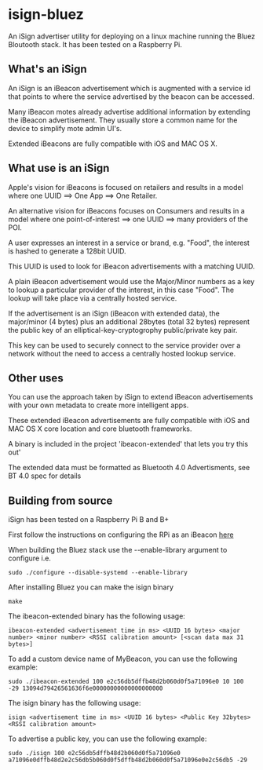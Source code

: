 # isign-bluez

An iSign advertiser utility for deploying on a linux machine running the Bluez Bloutooth stack. It has been tested on a Raspberry Pi.

## What's an iSign

An iSign is an iBeacon advertisement which is augmented with a service id that points to where the service advertised by the beacon can be accessed.

Many iBeacon motes already advertise additional information by extending the iBeacon advertisement. They usually store a common name for the device to simplify mote admin UI's.

Extended iBeacons are fully compatible with iOS and MAC OS X.

## What use is an iSign

Apple's vision for iBeacons is focused on retailers and results in a model where one UUID ==> One App ==> One Retailer.

An alternative vision for iBeacons focuses on Consumers and results in a model where one point-of-interest ==> one UUID ==> many providers of the POI.

A user expresses an interest in a service or brand, e.g. "Food", the interest is hashed to generate a 128bit UUID.

This UUID is used to look for iBeacon advertisements with a matching UUID.

A plain iBeacon advertisement would use the Major/Minor numbers as a key to lookup a particular provider of the interest, in this case "Food". The lookup will take place via a centrally hosted service.

If the advertisement is an iSign (iBeacon with extended data), the major/minor (4 bytes) plus an additional 28bytes (total 32 bytes) represent the public key of an elliptical-key-cryptogrophy public/private key pair.

This key can be used to securely connect to the service provider over a network without the need to access a centrally hosted lookup service.

## Other uses

You can use the approach taken by iSign to extend iBeacon advertisements with your own metadata to create more intelligent apps. 

These extended iBeacon advertisements are fully compatible with iOS and MAC OS X core location and core bluetooth frameworks.

A binary is included in the project 'ibeacon-extended' that lets you try this out'

The extended data must be formatted as Bluetooth 4.0 Advertisments, see BT 4.0 spec for details
 
## Building from source

iSign has been tested on a Raspberry Pi B and B+

First follow the instructions on configuring the RPi as an iBeacon [here](http://www.wadewegner.com/2014/05/create-an-ibeacon-transmitter-with-the-raspberry-pi/)

When building the Bluez stack use the --enable-library argument to configure i.e.

```
sudo ./configure --disable-systemd --enable-library
```

After installing Bluez you can make the isign binary

```
make
```

The ibeacon-extended binary has the following usage:

```
ibeacon-extended <advertisement time in ms> <UUID 16 bytes> <major number> <minor number> <RSSI calibration amount> [<scan data max 31 bytes>]
```

To add a custom device name of MyBeacon, you can use the following example:
```
sudo ./ibeacon-extended 100 e2c56db5dffb48d2b060d0f5a71096e0 10 100 -29 13094d79426561636f6e00000000000000000000
```

The isign binary has the following usage:

```
isign <advertisement time in ms> <UUID 16 bytes> <Public Key 32bytes> <RSSI calibration amount>
```

To advertise a public key, you can use the following example:
```
sudo ./isign 100 e2c56db5dffb48d2b060d0f5a71096e0 a71096e0dffb48d2e2c56db5b060d0f5dffb48d2b060d0f5a71096e0e2c56db5 -29
```


